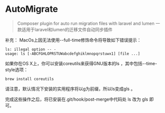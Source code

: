 # AutoMigrate
> Composer plugin for auto run migration files with laravel and lumen
一款适用于laravel和lumen的迁移文件自动同步插件




补充：
MacOs上因无法使用--full-time修饰命令将导致如下错误提示：
``` rubi
ls: illegal option -- -
usage: ls [-ABCFGHLOPRSTUWabcdefghiklmnopqrstuwx1] [file ...]
```

如果你在OS X上，你可以安装coreutils来获得GNU版本的ls ，其中包括--time-style选项：
```
brew install coreutils 
```
请注意，默认情况下安装的实用程序将以g为前缀，所以ls变成gls 。

完成这些操作之后，将已安装在.git/hook/post-merge中代码处 ls 改为 gls 即可。
